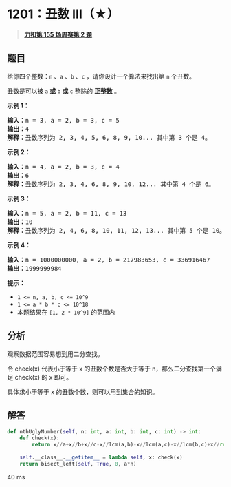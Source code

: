 # 1201：丑数 III（★）


> <u>**[力扣第 155 场周赛第 2 题](https://leetcode.cn/problems/ugly-number-iii/)**</u>

## 题目

<p>给你四个整数：<code>n</code> 、<code>a</code> 、<code>b</code> 、<code>c</code> ，请你设计一个算法来找出第 <code>n</code> 个丑数。</p>

<p>丑数是可以被 <code>a</code> <strong>或</strong> <code>b</code> <strong>或</strong> <code>c</code> 整除的 <strong>正整数</strong> 。</p>



<p><strong>示例 1：</strong></p>

<pre>
<strong>输入：</strong>n = 3, a = 2, b = 3, c = 5
<strong>输出：</strong>4
<strong>解释：</strong>丑数序列为 2, 3, 4, 5, 6, 8, 9, 10... 其中第 3 个是 4。</pre>

<p><strong>示例 2：</strong></p>

<pre>
<strong>输入：</strong>n = 4, a = 2, b = 3, c = 4
<strong>输出：</strong>6
<strong>解释：</strong>丑数序列为 2, 3, 4, 6, 8, 9, 10, 12... 其中第 4 个是 6。
</pre>

<p><strong>示例 3：</strong></p>

<pre>
<strong>输入：</strong>n = 5, a = 2, b = 11, c = 13
<strong>输出：</strong>10
<strong>解释：</strong>丑数序列为 2, 4, 6, 8, 10, 11, 12, 13... 其中第 5 个是 10。
</pre>

<p><strong>示例 4：</strong></p>

<pre>
<strong>输入：</strong>n = 1000000000, a = 2, b = 217983653, c = 336916467
<strong>输出：</strong>1999999984
</pre>



<p><strong>提示：</strong></p>

<ul>
<li><code>1 <= n, a, b, c <= 10^9</code></li>
<li><code>1 <= a * b * c <= 10^18</code></li>
<li>本题结果在 <code>[1, 2 * 10^9]</code> 的范围内</li>
</ul>


## 分析

观察数据范围容易想到用二分查找。

令 check(x) 代表小于等于 x 的丑数个数是否大于等于 n，那么二分查找第一个满足 check(x) 的 x 即可。

具体求小于等于 x 的丑数个数，则可以用到集合的知识。

## 解答

```python
def nthUglyNumber(self, n: int, a: int, b: int, c: int) -> int:
    def check(x):
        return x//a+x//b+x//c-x//lcm(a,b)-x//lcm(a,c)-x//lcm(b,c)+x//reduce(lcm, [a,b,c])>=n
    
    self.__class__.__getitem__ = lambda self, x: check(x)
    return bisect_left(self, True, 0, a*n)
```
40 ms

